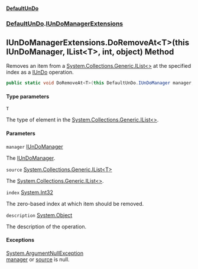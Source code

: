 #### [DefaultUnDo](../../index.md 'index')
### [DefaultUnDo](../../index.md#DefaultUnDo 'DefaultUnDo').[IUnDoManagerExtensions](index.md 'DefaultUnDo\.IUnDoManagerExtensions')

## IUnDoManagerExtensions\.DoRemoveAt\<T\>\(this IUnDoManager, IList\<T\>, int, object\) Method

Removes an item from a [System\.Collections\.Generic\.IList&lt;&gt;](https://docs.microsoft.com/en-us/dotnet/api/System.Collections.Generic.IList-1 'System\.Collections\.Generic\.IList\`1') at the specified index as a [IUnDo](../IUnDo/index.md 'DefaultUnDo\.IUnDo') operation\.

```csharp
public static void DoRemoveAt<T>(this DefaultUnDo.IUnDoManager manager, System.Collections.Generic.IList<T> source, int index, object? description=null);
```
#### Type parameters

<a name='DefaultUnDo.IUnDoManagerExtensions.DoRemoveAt_T_(thisDefaultUnDo.IUnDoManager,System.Collections.Generic.IList_T_,int,object).T'></a>

`T`

The type of element in the [System\.Collections\.Generic\.IList&lt;&gt;](https://docs.microsoft.com/en-us/dotnet/api/System.Collections.Generic.IList-1 'System\.Collections\.Generic\.IList\`1')\.
#### Parameters

<a name='DefaultUnDo.IUnDoManagerExtensions.DoRemoveAt_T_(thisDefaultUnDo.IUnDoManager,System.Collections.Generic.IList_T_,int,object).manager'></a>

`manager` [IUnDoManager](../IUnDoManager/index.md 'DefaultUnDo\.IUnDoManager')

The [IUnDoManager](../IUnDoManager/index.md 'DefaultUnDo\.IUnDoManager')\.

<a name='DefaultUnDo.IUnDoManagerExtensions.DoRemoveAt_T_(thisDefaultUnDo.IUnDoManager,System.Collections.Generic.IList_T_,int,object).source'></a>

`source` [System\.Collections\.Generic\.IList&lt;](https://docs.microsoft.com/en-us/dotnet/api/System.Collections.Generic.IList-1 'System\.Collections\.Generic\.IList\`1')[T](DefaultUnDo/IUnDoManagerExtensions/DoRemoveAt_T_(thisIUnDoManager,IList_T_,int,object).md#DefaultUnDo.IUnDoManagerExtensions.DoRemoveAt_T_(thisDefaultUnDo.IUnDoManager,System.Collections.Generic.IList_T_,int,object).T 'DefaultUnDo\.IUnDoManagerExtensions\.DoRemoveAt\<T\>\(this DefaultUnDo\.IUnDoManager, System\.Collections\.Generic\.IList\<T\>, int, object\)\.T')[&gt;](https://docs.microsoft.com/en-us/dotnet/api/System.Collections.Generic.IList-1 'System\.Collections\.Generic\.IList\`1')

The [System\.Collections\.Generic\.IList&lt;&gt;](https://docs.microsoft.com/en-us/dotnet/api/System.Collections.Generic.IList-1 'System\.Collections\.Generic\.IList\`1')\.

<a name='DefaultUnDo.IUnDoManagerExtensions.DoRemoveAt_T_(thisDefaultUnDo.IUnDoManager,System.Collections.Generic.IList_T_,int,object).index'></a>

`index` [System\.Int32](https://docs.microsoft.com/en-us/dotnet/api/System.Int32 'System\.Int32')

The zero\-based index at which item should be removed\.

<a name='DefaultUnDo.IUnDoManagerExtensions.DoRemoveAt_T_(thisDefaultUnDo.IUnDoManager,System.Collections.Generic.IList_T_,int,object).description'></a>

`description` [System\.Object](https://docs.microsoft.com/en-us/dotnet/api/System.Object 'System\.Object')

The description of the operation\.

#### Exceptions

[System\.ArgumentNullException](https://docs.microsoft.com/en-us/dotnet/api/System.ArgumentNullException 'System\.ArgumentNullException')  
[manager](DefaultUnDo/IUnDoManagerExtensions/DoRemoveAt_T_(thisIUnDoManager,IList_T_,int,object).md#DefaultUnDo.IUnDoManagerExtensions.DoRemoveAt_T_(thisDefaultUnDo.IUnDoManager,System.Collections.Generic.IList_T_,int,object).manager 'DefaultUnDo\.IUnDoManagerExtensions\.DoRemoveAt\<T\>\(this DefaultUnDo\.IUnDoManager, System\.Collections\.Generic\.IList\<T\>, int, object\)\.manager') or [source](DefaultUnDo/IUnDoManagerExtensions/DoRemoveAt_T_(thisIUnDoManager,IList_T_,int,object).md#DefaultUnDo.IUnDoManagerExtensions.DoRemoveAt_T_(thisDefaultUnDo.IUnDoManager,System.Collections.Generic.IList_T_,int,object).source 'DefaultUnDo\.IUnDoManagerExtensions\.DoRemoveAt\<T\>\(this DefaultUnDo\.IUnDoManager, System\.Collections\.Generic\.IList\<T\>, int, object\)\.source') is null\.